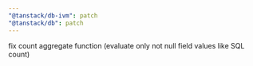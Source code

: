 ```yaml
---
"@tanstack/db-ivm": patch
"@tanstack/db": patch
---
```


fix count aggregate function (evaluate only not null field values like SQL count)
